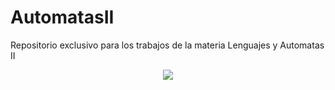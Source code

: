 # AutomatasII

Repositorio exclusivo para los trabajos de la materia Lenguajes y Automatas II




<p align="center"> <img src= https://user-images.githubusercontent.com/95449905/219482137-59ab32af-5ab3-4127-8f97-d47307340ee3.gif /> </p>




